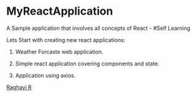 # MyReactApplication
A Sample application that involves all concepts of React - #Self Learning

Lets Start with creating new react applications:

1. Weather Forcaste web application.

2. Simple react application covering components and state.

3. Application using axios.


<script type="text/javascript" src="https://platform.linkedin.com/badges/js/profile.js" async defer></script>
<div class="LI-profile-badge"  data-version="v1" data-size="medium" data-locale="en_US" data-type="vertical" data-theme="dark" data-vanity="raghavi-r-a64616b8"><a class="LI-simple-link" href='https://www.linkedin.com/in/raghavi-r-a64616b8?trk=profile-badge'>Raghavi R</a></div>
